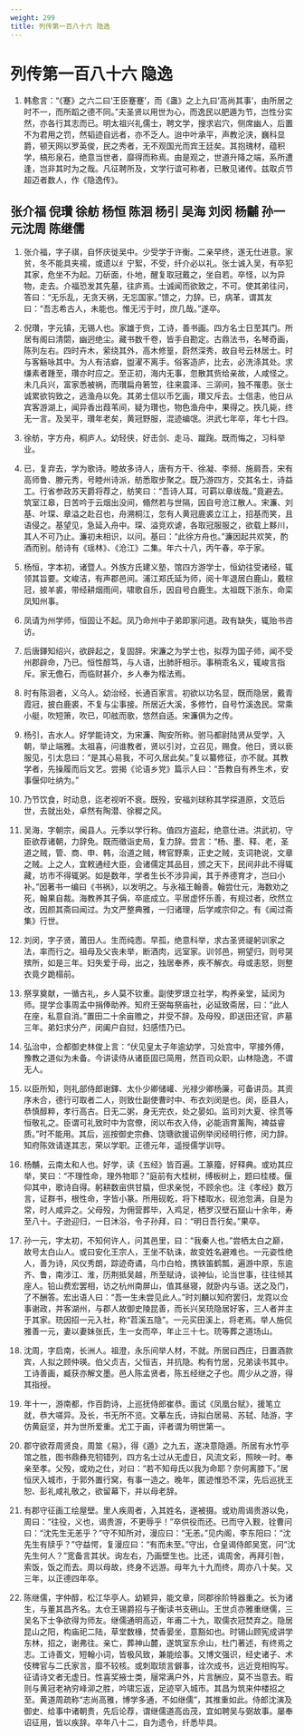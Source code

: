 ```yaml
---
weight: 299
title: 列传第一百八十六 隐逸
---
```


# 列传第一百八十六 隐逸

1. <span id="列传第一百八十六_隐逸-1"></span>
韩愈言：“《蹇》之六二曰‘王臣蹇蹇’，而《蛊》之上九曰‘高尚其事’，由所居之时不一，而所蹈之德不同。”夫圣贤以用世为心，而逸民以肥遁为节，岂性分实然，亦各行其志而已。明太祖兴礼儒士，聘文学，搜求岩穴，侧席幽人，后置不为君用之罚，然韬迹自远者，亦不乏人。迨中叶承平，声教沦浃，巍科显爵，顿天网以罗英俊，民之秀者，无不观国光而宾王廷矣。其抱瑰材，蕴积学，槁形泉石，绝意当世者，靡得而称焉。由是观之，世道升降之端，系所遭逢，岂非其时为之哉。凡征聘所及，文学行谊可称者，已散见诸传。兹取贞节超迈者数人，作《隐逸传》。

## 张介福 倪瓚 徐舫 杨恒 陈洄 杨引 吴海 刘闵 杨黼 孙一元沈周 陈继儒

1. <span id="列传第一百八十六_隐逸-张介福_倪瓚_徐舫_杨恒_陈洄_杨引_吴海_刘闵_杨黼_孙一元沈周_陈继儒-1"></span>
张介福，字子祺，自怀庆徙吴中。少受学于许衡。二亲早终，遂无仕进意。家贫，冬不能具夹襦，或遗以纟宁絮，不受，纤介必以礼。张士诚入吴，有卒犯其家，危坐不为起。刀斫面，仆地，醒复取冠戴之，坐自若。卒怪，以为异物，走去。介福恐发其先墓，往庐焉。士诚闻而欲致之，不可。使其弟往问，答曰：“无乐乱，无贪天祸，无忘国家。”馈之，力辞。已，病革，谓其友曰：“吾志希古人，未能也。惟无污于时，庶几哉。”遂卒。

2. <span id="列传第一百八十六_隐逸-张介福_倪瓚_徐舫_杨恒_陈洄_杨引_吴海_刘闵_杨黼_孙一元沈周_陈继儒-2"></span>
倪瓚，字元镇，无锡人也。家雄于赀，工诗，善书画。四方名士日至其门。所居有阁曰清閟，幽迥绝尘。藏书数千卷，皆手自勘定。古鼎法书，名琴奇画，陈列左右。四时卉木，萦绕其外，高木修篁，蔚然深秀，故自号云林居士。时与客觞咏其中。为人有洁癖，盥濯不离手。俗客造庐，比去，必洗涤其处。求缣素者踵至，瓚亦时应之。至正初，海内无事，忽散其赀给亲故，人咸怪之。未几兵兴，富家悉被祸，而瓚扁舟箬笠，往来震泽、三泖间，独不罹患。张士诚累欲钩致之，逃渔舟以免。其弟士信以币乞画，瓚又斥去。士信恚，他日从宾客游湖上，闻异香出葭苇间，疑为瓚也，物色渔舟中，果得之。抶几毙，终无一言。及吴平，瓚年老矣，黄冠野服，混迹编氓。洪武七年卒，年七十四。

3. <span id="列传第一百八十六_隐逸-张介福_倪瓚_徐舫_杨恒_陈洄_杨引_吴海_刘闵_杨黼_孙一元沈周_陈继儒-3"></span>
徐舫，字方舟，桐庐人。幼轻侠，好击剑、走马、蹴踘。既而悔之，习科举业。

4. <span id="列传第一百八十六_隐逸-张介福_倪瓚_徐舫_杨恒_陈洄_杨引_吴海_刘闵_杨黼_孙一元沈周_陈继儒-4"></span>
已，复弃去，学为歌诗。睦故多诗人，唐有方干、徐凝、李频、施肩吾，宋有高师鲁、滕元秀，号睦州诗派，舫悉取步聚之。既乃游四方，交其名士，诗益工。行省参政苏天爵将荐之，舫笑曰：“吾诗人耳，可羁以章绂哉。”竟避去。筑室江皋，日苦吟于云烟出没间，翛然若与世隔，因自号沧江散人。宋濂、刘基、叶琛、章溢之赴召也，舟溯桐江，忽有人黄冠鹿裘立江上，招基而笑，且语侵之。基望见，急延入舟中。琛、溢竞欢谑，各取冠服服之，欲载上黟川，其人不可乃止。濂初未相识，以问。基曰：“此徐方舟也。”濂因起共欢笑，酌酒而别。舫诗有《瑶林》、《沧江》二集。年六十八，丙午春，卒于家。

5. <span id="列传第一百八十六_隐逸-张介福_倪瓚_徐舫_杨恒_陈洄_杨引_吴海_刘闵_杨黼_孙一元沈周_陈继儒-5"></span>
杨恒，字本初，诸暨人。外族方氏建义塾，馆四方游学士，恒幼往受诸经，辄领其旨要。文峻洁，有声郡邑间。浦江郑氏延为师，阅十年退居白鹿山，戴棕冠，披羊裘，带经耕烟雨间，啸歌自乐，因自号白鹿生。太祖既下浙东，命栾凤知州事。

6. <span id="列传第一百八十六_隐逸-张介福_倪瓚_徐舫_杨恒_陈洄_杨引_吴海_刘闵_杨黼_孙一元沈周_陈继儒-6"></span>
凤请为州学师，恒固让不起。凤乃命州中子弟即家问道。政有缺失，辄贻书咨访。

7. <span id="列传第一百八十六_隐逸-张介福_倪瓚_徐舫_杨恒_陈洄_杨引_吴海_刘闵_杨黼_孙一元沈周_陈继儒-7"></span>
后唐鐸知绍兴，欲辟起之，复固辞。宋濂之为学士也，拟荐为国子师，闻不受州郡辟命，乃已。恒性醇笃，与人语，出肺肝相示。事稍乖名义，辄峻言指斥。家无儋石，而临财甚介，乡人奉为楷法焉。

8. <span id="列传第一百八十六_隐逸-张介福_倪瓚_徐舫_杨恒_陈洄_杨引_吴海_刘闵_杨黼_孙一元沈周_陈继儒-8"></span>
时有陈洄者，义乌人。幼治经，长通百家言。初欲以功名显，既而隐居，戴青霞冠，披白鹿裘，不复与尘事接。所居近大溪，多修竹，自号竹溪逸民。常乘小艇，吹短箫，吹已，叩舷而歌，悠然自适。宋濂俱为之传。

9. <span id="列传第一百八十六_隐逸-张介福_倪瓚_徐舫_杨恒_陈洄_杨引_吴海_刘闵_杨黼_孙一元沈周_陈继儒-9"></span>
杨引，吉水人。好学能诗文，为宋濂、陶安所称。驸马都尉陆贤从受学，入朝，举止端雅。太祖喜，问谁教者，贤以引对，立召见，赐食。他日，贤以亵服见，引太息曰：“是其心易我，不可久居此矣。”复以纂修征，亦不就。其教学者，先操履而后文艺。尝揭《论语乡党》篇示人曰：“吾教自有养生术，安事偃仰吐纳为。”

10. <span id="列传第一百八十六_隐逸-张介福_倪瓚_徐舫_杨恒_陈洄_杨引_吴海_刘闵_杨黼_孙一元沈周_陈继儒-10"></span>
乃节饮食，时动息，迄老视听不衰。既殁，安福刘球称其学探道原，文范后世，去就出处，卓然有陶潜、徐穉之风。

11. <span id="列传第一百八十六_隐逸-张介福_倪瓚_徐舫_杨恒_陈洄_杨引_吴海_刘闵_杨黼_孙一元沈周_陈继儒-11"></span>
吴海，字朝宗，闽县人。元季以学行称。值四方盗起，绝意仕进。洪武初，守臣欲荐诸朝，力辞免。既而徵诣史局，复力辞。尝言：“杨、墨、释、老，圣道之贼，管、商、申、韩，治道之贼，稗官野乘，正史之贼，支词艳说，文章之贼。上之人，宜敕通经大臣，会诸儒定其品目，颁之天下，民间非此不得辄藏，坊市不得辄粥。如是数年，学者生长不涉异闻，其于养德育才，岂曰小补。”因著书一编曰《书祸》，以发明之。与永福王翰善。翰尝仕元，海数劝之死，翰果自裁。海教养其子偁，卒底成立。平居虚怀乐善，有规过者，欣然立改，因颜其斋曰闻过。为文严整典雅，一归诸理，后学咸宗仰之。有《闻过斋集》行世。

12. <span id="列传第一百八十六_隐逸-张介福_倪瓚_徐舫_杨恒_陈洄_杨引_吴海_刘闵_杨黼_孙一元沈周_陈继儒-12"></span>
刘闵，字子贤，莆田人。生而纯悫。早孤，绝意科举，求古圣贤禔躬训家之法，率而行之。祖母及父丧未举，断酒肉，远室家。训邻邑，朔望归，则号哭殡所，如是三年。妇失爱于母，出之，独居奉养，疾不解衣。母或恚怒，则整衣竟夕跪榻前。

13. <span id="列传第一百八十六_隐逸-张介福_倪瓚_徐舫_杨恒_陈洄_杨引_吴海_刘闵_杨黼_孙一元沈周_陈继儒-13"></span>
祭享奠献，一循古礼，乡人莫不钦重。副使罗璟立社学，构养亲堂，延闵为师。提学佥事周孟中捐俸助养。知府王弼每祭庙社，必延致斋居，曰：“此人在座，私意自消。”置田二十余亩赡之，并受不辞。及母殁，即送田还官，庐墓三年。弟妇求分产，闵阖户自挝，妇感悟乃已。

14. <span id="列传第一百八十六_隐逸-张介福_倪瓚_徐舫_杨恒_陈洄_杨引_吴海_刘闵_杨黼_孙一元沈周_陈继儒-14"></span>
弘治中，佥都御史林俊上言：“伏见皇太子年逾幼学，习处宫中，罕接外傅，豫教之道似为未备。今讲读侍从诸臣固已简用，然百司众职，山林隐逸，不谓无人。

15. <span id="列传第一百八十六_隐逸-张介福_倪瓚_徐舫_杨恒_陈洄_杨引_吴海_刘闵_杨黼_孙一元沈周_陈继儒-15"></span>
以臣所知，则礼部侍郎谢鐸、太仆少卿储巏、光禄少卿杨廉，可备讲员。其资序未合，德行可取者二人，则致仕副使曹时中、布衣刘闵是也。闵，臣县人，恭慎醇粹，孝行高古。日无二粥，身无完衣，处之晏如。监司刘大夏、徐贯等恒敬礼之。臣谓可礼致时中为宫僚，闵以布衣入侍，必能涵育薰陶，裨益睿质。”时不能用。其后，巡按御史宗彝、饶瑭欲援诏例举闵经明行修，闵力辞。知府陈效请遂其志，荣以学职。正德元年，遥授儒学训导。

16. <span id="列传第一百八十六_隐逸-张介福_倪瓚_徐舫_杨恒_陈洄_杨引_吴海_刘闵_杨黼_孙一元沈周_陈继儒-16"></span>
杨黼，云南太和人也。好学，读《五经》皆百遍。工篆籀，好释典。或劝其应举，笑曰：“不理性命，理外物耶？”庭前有大桂树，缚板树上，题曰桂楼。偃仰其中，歌诗自得。躬耕数亩供甘膬，但求亲悦，不顾余也。注《孝经》数万言，证群书，根性命，字皆小篆。所用砚乾，将下楼取水，砚池忽满，自是为常，时人咸异之。父母殁，为佣营葬毕，入鸡足，栖罗汉壁石窟山十余年，寿至八十。子逊迎归，一日沐浴，令子孙拜，曰：“明日吾行矣。”果卒。

17. <span id="列传第一百八十六_隐逸-张介福_倪瓚_徐舫_杨恒_陈洄_杨引_吴海_刘闵_杨黼_孙一元沈周_陈继儒-17"></span>
孙一元，字太初，不知何许人，问其邑里，曰：“我秦人也。”尝栖太白之巅，故号太白山人。或曰安化王宗人，王坐不轨诛，故变姓名避难也。一元姿性绝人，善为诗，风仪秀朗，踪迹奇谲，乌巾白帢，携铁笛鹤瓢，遍游中原，东逾齐、鲁，南涉江、淮，历荆抵吴越，所至赋诗，谈神仙，论当世事，往往倾其座人。铅山费宏罢相，访之杭州南屏山，值其昼寝，就卧内与语。送之及门，了不酬答。宏出语人曰：“吾一生未尝见此人。”时刘麟以知府罢归，龙霓以佥事谢政，并客湖州，与郡人故御史陵昆善，而长兴吴珫隐居好客，三人者并主于其家。珫因招一元入社，称“苕溪五隐”。一元买田溪上，将老焉。举人施侃雅善一元，妻以妻妹张氏，生一女而卒，年止三十七。珫等葬之道场山。

18. <span id="列传第一百八十六_隐逸-张介福_倪瓚_徐舫_杨恒_陈洄_杨引_吴海_刘闵_杨黼_孙一元沈周_陈继儒-18"></span>
沈周，字启南，长洲人。祖澄，永乐间举人材，不就。所居曰西庄，日置酒款宾，人拟之顾仲瑛。伯父贞吉，父恒吉，并抗隐。构有竹居，兄弟读书其中。工诗善画，臧获亦解文墨。邑人陈孟贤者，陈五经继之子也。周少从之游，得其指授。

19. <span id="列传第一百八十六_隐逸-张介福_倪瓚_徐舫_杨恒_陈洄_杨引_吴海_刘闵_杨黼_孙一元沈周_陈继儒-19"></span>
年十一，游南都，作百韵诗，上巡抚侍郎崔恭。面试《凤凰台赋》，援笔立就，恭大嗟异。及长，书无所不览。文摹左氏，诗拟白居易、苏轼、陆游，字仿黄庭坚，并为世所爱重。尤工于画，评者谓为明世第一。

20. <span id="列传第一百八十六_隐逸-张介福_倪瓚_徐舫_杨恒_陈洄_杨引_吴海_刘闵_杨黼_孙一元沈周_陈继儒-20"></span>
郡守欲荐周贤良，周筮《易》，得《遁》之九五，遂决意隐遁。所居有水竹亭馆之胜，图书鼎彝充牣错列，四方名士过从无虚日，风流文彩，照映一时。奉亲至孝。父殁，或劝之仕，对曰：“若不知母氏以我为命耶？奈何离膝下。”居恒厌入城市，于郭外置行窝，有事一造之。晚年，匿迹惟恐不深，先后巡抚王恕、彭礼咸礼敬之，欲留幕下，并以母老辞。

21. <span id="列传第一百八十六_隐逸-张介福_倪瓚_徐舫_杨恒_陈洄_杨引_吴海_刘闵_杨黼_孙一元沈周_陈继儒-21"></span>
有郡守征画工绘屋壁。里人疾周者，入其姓名，遂被摄。或劝周谒贵游以免，周曰：“往役，义也，谒贵游，不更辱乎！”卒供役而还。已而守入觐，铨曹问曰：“沈先生无恙乎？”守不知所对，漫应曰：“无恙。”见内阁，李东阳曰：“沈先生有牍乎？”守益愕，复漫应曰：“有而未至。”守出，仓皇谒侍郎吴宽，问“沈先生何人？”宽备言其状。询左右，乃画壁生也。比还，谒周舍，再拜引咎，索饭，饭之而去。周以母故，终身不远游。母年九十九而终，周亦八十矣。又三年，以正德四年卒。

22. <span id="列传第一百八十六_隐逸-张介福_倪瓚_徐舫_杨恒_陈洄_杨引_吴海_刘闵_杨黼_孙一元沈周_陈继儒-22"></span>
陈继儒，字仲醇，松江华亭人。幼颖异，能文章，同郡徐阶特器重之。长为诸生，与董其昌齐名。太仓王锡爵招与子衡读书支硎山。王世贞亦雅重继儒，三吴名下士争欲得为师友。继儒通明高迈，年甫二十九，取儒衣冠焚弃之。隐居昆山之阳，构庙祀二陆，草堂数椽，焚香晏坐，意豁如也。时锡山顾宪成讲学东林，招之，谢弗往。亲亡，葬神山麓，遂筑室东佘山，杜门著述，有终焉之志。工诗善文，短翰小词，皆极风致，兼能绘事。又博文强识，经史诸子、术伎稗官与二氏家言，靡不较核。或刺取琐言僻事，诠次成书，远近竞相购写。征请诗文者无虚日。性喜奖掖士类，屦常满户外，片言酬应，莫不当意去。暇则与黄冠老衲穷峰泖之胜，吟啸忘返，足迹罕入城市。其昌为筑来仲楼招之至。黄道周疏称“志尚高雅，博学多通，不如继儒”，其推重如此。侍郎沈演及御史、给事中诸朝贵，先后论荐，谓继儒道高齿茂，宜如聘吴与弼故事。屡奉诏征用，皆以疾辞。卒年八十二，自为遗令，纤悉毕具。
